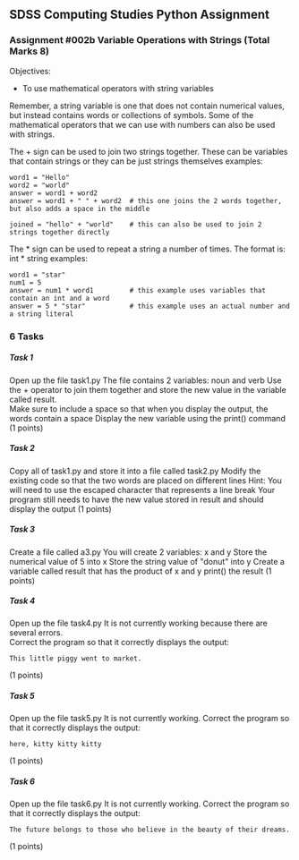 ## SDSS Computing Studies Python Assignment
### Assignment #002b Variable Operations with Strings (Total Marks 8)

Objectives:
* To use mathematical operators with string variables

Remember, a string variable is one that does not contain numerical values, but instead contains words or collections of symbols.  Some of the mathematical operators that we can use with numbers can also be used with strings.

The + sign can be used to join two strings together.  These can be variables that contain strings or they can be just strings themselves
examples:
```
word1 = "Hello"
word2 = "world"
answer = word1 + word2        
answer = word1 + " " + word2  # this one joins the 2 words together, but also adds a space in the middle

joined = "hello" + "world"    # this can also be used to join 2 strings together directly
```

The * sign can be used to repeat a string a number of times.  The format is: int * string
examples:
```
word1 = "star"
num1 = 5
answer = num1 * word1         # this example uses variables that contain an int and a word
answer = 5 * "star"           # this example uses an actual number and a string literal
```

### 6 Tasks

##### Task 1
Open up the file task1.py
The file contains 2 variables: noun and verb
Use the + operator to join them together and store the new value in the variable called result.  
Make sure to include a space so that when you display the output, the words contain a space
Display the new variable using the print() command
(1 points) 

##### Task 2
Copy all of task1.py and store it into a file called task2.py
Modify the existing code so that the two words are placed on different lines
Hint: You will need to use the escaped character that represents a line break
Your program still needs to have the new value stored in result and should display the output
(1 points) 

##### Task 3
Create a file called a3.py
You will create 2 variables: x and y
Store the numerical value of 5 into x
Store the string value of "donut" into y
Create a variable called result that has the product of x and y
print() the result
(1 points) 

##### Task 4
Open up the file task4.py
It is not currently working because there are several errors.  
Correct the program so that it correctly displays the output:
```
This little piggy went to market.
```
(1 points) 

##### Task 5
Open up the file task5.py
It is not currently working. 
Correct the program so that it correctly displays the output:
```
here, kitty kitty kitty
```
(1 points) 

##### Task 6
Open up the file task6.py
It is not currently working. 
Correct the program so that it correctly displays the output:
```
The future belongs to those who believe in the beauty of their dreams.
```
(1 points) 

